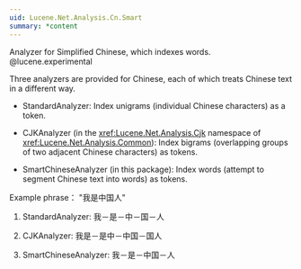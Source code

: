 ```yaml
---
uid: Lucene.Net.Analysis.Cn.Smart
summary: *content
---
```


<!--
 Licensed to the Apache Software Foundation (ASF) under one or more
 contributor license agreements.  See the NOTICE file distributed with
 this work for additional information regarding copyright ownership.
 The ASF licenses this file to You under the Apache License, Version 2.0
 (the "License"); you may not use this file except in compliance with
 the License.  You may obtain a copy of the License at

     http://www.apache.org/licenses/LICENSE-2.0

 Unless required by applicable law or agreed to in writing, software
 distributed under the License is distributed on an "AS IS" BASIS,
 WITHOUT WARRANTIES OR CONDITIONS OF ANY KIND, either express or implied.
 See the License for the specific language governing permissions and
 limitations under the License.
-->

Analyzer for Simplified Chinese, which indexes words.
@lucene.experimental

Three analyzers are provided for Chinese, each of which treats Chinese text in a different way.

*   StandardAnalyzer: Index unigrams (individual Chinese characters) as a token.

*   CJKAnalyzer (in the <xref:Lucene.Net.Analysis.Cjk> namespace of <xref:Lucene.Net.Analysis.Common>): Index bigrams (overlapping groups of two adjacent Chinese characters) as tokens.

*   SmartChineseAnalyzer (in this package): Index words (attempt to segment Chinese text into words) as tokens.


Example phrase： "我是中国人"

1.  StandardAnalyzer: 我－是－中－国－人

2.  CJKAnalyzer: 我是－是中－中国－国人

3.  SmartChineseAnalyzer: 我－是－中国－人
